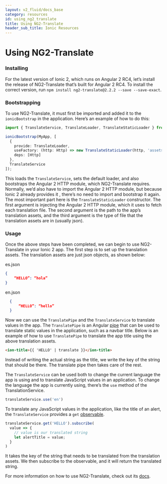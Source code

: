 ```yaml
---
layout: v2_fluid/docs_base
category: resources
id: using_ng2_translate
title: Using NG2-Translate
header_sub_title: Ionic Resources
---
```


# Using NG2-Translate

### Installing

For the latest version of Ionic 2, which runs on Angular 2 RC4, let’s install the release of NG2-Translate that’s built for Angular 2 RC4. To install the correct version, run `npm install ng2-translate@2.2.2 --save --save-exact`.

### Bootstrapping

To use NG2-Translate, it must first be imported and added it to the `ionicBootstrap` in the application. Here’s an example of how to do this:

```typescript
import { TranslateService, TranslateLoader, TranslateStaticLoader } from 'ng2-translate/ng2-translate';

ionicBootstrap(MyApp, [
  { 
    provide: TranslateLoader,
    useFactory: (http: Http) => new TranslateStaticLoader(http, 'assets/i18n', '.json'),
    deps: [Http]
  },
  TranslateService
]);
```

This loads the `TranslateService`, sets the default loader, and also bootstraps the Angular 2 HTTP module, which NG2-Translate requires. Normally, we’d also have to import the Angular 2 HTTP module, but because Ionic 2 already provides it , there’s no need to import and bootstrap it again. The most important part here is the `TranslateStaticLoader` constructor. The first argument is injecting the Angular 2 HTTP module, which it uses to fetch each translation file. The second argument is the path to the app’s translation assets, and the third argument is the type of file that the translation assets are in (usually json).

### Usage

Once the above steps have been completed, we can begin to use NG2-Translate in your Ionic 2 app. The first step is to set up the translation assets. The translation assets are just json objects, as shown below:

es.json
```json
{
    “HELLO”: “hola”
}
```

en.json 
```json
  {
      “HELLO”: “hello”
  }
```

Now we can use the `TranslatePipe` and the `TranslateService` to translate values in the app. The `TranslatePipe` is an Angular [pipe](https://angular.io/docs/ts/latest/guide/pipes.html) that can be used to translate static values in the application, such as a navbar title. Below is an example of how to use `TranslatePipe` to translate the app title using the above translation assets.

```html
<ion-title>{{ 'HELLO' | translate }}</ion-title>
```

Instead of writing the actual string as the title, we write the key of the string that should be there. The translate pipe then takes care of the rest.

The `TranslateService`  can be used both to change the current language the app is using and to translate JavaScript values in an application. To change the language the app is currently using, there’s the `use` method of the TranslationService.

```typescript
translateService.use('en')
```

To translate any JavaScript values in the application, like the title of an alert, the `TranslateService` provides a `get` [observable](http://angular-2-training-book.rangle.io/handout/observables/using_observables.html).

```typescript
translateService.get('HELLO').subscribe(
  value => {
    // value is our translated string
    let alertTitle = value;
  }
)
```

It takes the key of the string that needs to be translated from the translation assets. We then subscribe to the observable, and it will return the translated string.

For more information on how to use NG2-Translate, check out its [docs](https://github.com/ocombe/ng2-translate).

